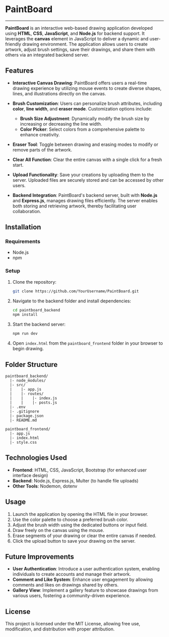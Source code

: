 # PaintBoard

---

**PaintBoard** is an interactive web-based drawing application developed using **HTML**, **CSS**, **JavaScript**, and **Node.js** for backend support. It leverages the **canvas** element in JavaScript to deliver a dynamic and user-friendly drawing environment. The application allows users to create artwork, adjust brush settings, save their drawings, and share them with others via an integrated backend server.

## Features

- **Interactive Canvas Drawing**: PaintBoard offers users a real-time drawing experience by utilizing mouse events to create diverse shapes, lines, and illustrations directly on the canvas.

- **Brush Customization**: Users can personalize brush attributes, including **color**, **line width**, and **eraser mode**. Customization options include:
  - **Brush Size Adjustment**: Dynamically modify the brush size by increasing or decreasing the line width.
  - **Color Picker**: Select colors from a comprehensive palette to enhance creativity.

- **Eraser Tool**: Toggle between drawing and erasing modes to modify or remove parts of the artwork.

- **Clear All Function**: Clear the entire canvas with a single click for a fresh start.

- **Upload Functionality**: Save your creations by uploading them to the server. Uploaded files are securely stored and can be accessed by other users.

- **Backend Integration**: PaintBoard's backend server, built with **Node.js** and **Express.js**, manages drawing files efficiently. The server enables both storing and retrieving artwork, thereby facilitating user collaboration.

## Installation

### Requirements
- Node.js
- npm

### Setup
1. Clone the repository:
   ```bash
   git clone https://github.com/YourUsername/PaintBoard.git
   ```

2. Navigate to the backend folder and install dependencies:
   ```bash
   cd paintboard_backend
   npm install
   ```

3. Start the backend server:
   ```bash
   npm run dev
   ```

4. Open `index.html` from the `paintboard_frontend` folder in your browser to begin drawing.

## Folder Structure

```
paintboard_backend/
  |- node_modules/
  |- src/
  |    |- app.js
  |    |- routes/
  |    |    |- index.js
  |    |    |- posts.js
  |- .env
  |- .gitignore
  |- package.json
  |- README.md

paintboard_frontend/
  |- app.js
  |- index.html
  |- style.css
```

## Technologies Used

- **Frontend**: HTML, CSS, JavaScript, Bootstrap (for enhanced user interface design)
- **Backend**: Node.js, Express.js, Multer (to handle file uploads)
- **Other Tools**: Nodemon, dotenv

## Usage

1. Launch the application by opening the HTML file in your browser.
2. Use the color palette to choose a preferred brush color.
3. Adjust the brush width using the dedicated buttons or input field.
4. Draw freely on the canvas using the mouse.
5. Erase segments of your drawing or clear the entire canvas if needed.
6. Click the upload button to save your drawing on the server.

## Future Improvements

- **User Authentication**: Introduce a user authentication system, enabling individuals to create accounts and manage their artwork.
- **Comment and Like System**: Enhance user engagement by allowing comments and likes on drawings shared by others.
- **Gallery View**: Implement a gallery feature to showcase drawings from various users, fostering a community-driven experience.

## License

This project is licensed under the MIT License, allowing free use, modification, and distribution with proper attribution.

